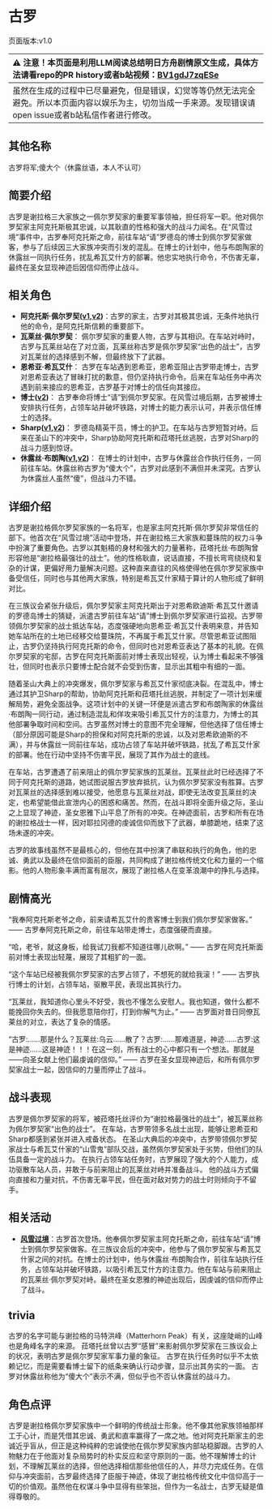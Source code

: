 # 古罗
页面版本:v1.0
 

| :warning: 注意！本页面是利用LLM阅读总结明日方舟剧情原文生成，具体方法请看repo的PR history或者b站视频：[BV1gdJ7zqESe](https://www.bilibili.com/video/BV1gdJ7zqESe/)         |
|:----------------------------|
| 虽然在生成的过程中已尽量避免，但是错误，幻觉等等仍然无法完全避免。所以本页面内容以娱乐为主，切勿当成一手来源。发现错误请open issue或者b站私信作者进行修改。|



## 其他名称
古罗将军;傻大个（休露丝语，本人不认可）
## 简要介绍
古罗是谢拉格三大家族之一佩尔罗契家的重要军事领袖，担任将军一职。他对佩尔罗契家主阿克托斯极其忠诚，以其耿直的性格和强大的战斗力闻名。在“风雪过境”事件中，古罗奉阿克托斯之命，前往车站“请”罗德岛的博士到佩尔罗契家做客，参与了后续因三大家族冲突而引发的混乱。在博士的计划中，他与布朗陶家的休露丝一同执行任务，扰乱希瓦艾什方的部署。他忠实地执行命令，不伤害无辜，最终在圣女显现神迹后因信仰而停止战斗。
## 相关角色
-   **阿克托斯·佩尔罗契([v1](extended_char_b08aae.md),[v2](../char_v3/extended_char_b08aae.md))**：古罗的家主，古罗对其极其忠诚，无条件地执行他的命令，是阿克托斯信赖的重要部下。
-   **瓦莱丝·佩尔罗契**： 佩尔罗契家的重要人物，古罗与其相识。在车站对峙时，古罗与瓦莱丝站在了对立面，瓦莱丝称古罗是佩尔罗契家“出色的战士”，古罗对瓦莱丝的选择感到不解，但最终放下了武器。
-   **恩希亚·希瓦艾什**： 古罗在车站遇到恩希亚，恩希亚阻止古罗带走博士，古罗对恩希亚表达了冒昧打扰的歉意，但仍坚持执行命令。后来在车站任务中再次遇到前来接应的恩希亚，古罗基于对博士的信任向其接应。
-   **博士([v2](../char_v3/extended_char_bo_shi.md))**： 古罗奉命将博士“请”到佩尔罗契家。在风雪过境后期，古罗被博士安排执行任务，占领车站并破坏铁路，对博士的能力表示认可，并表示信任博士的选择。
-   **Sharp([v1](char_609_acguad.md),[v2](../char_v3/char_609_acguad.md))**： 罗德岛精英干员，博士的护卫。在车站与古罗短暂对峙。后来在圣山下的冲突中，Sharp协助阿克托斯和菈塔托丝逃脱，古罗对Sharp的战斗力感到惊讶。
-   **休露丝·布朗陶([v1](extended_char_b6a906.md),[v2](../char_v3/extended_char_b6a906.md))**： 在博士的计划中，古罗与休露丝合作执行任务，一同前往车站。休露丝称古罗为“傻大个”，古罗对此感到不满但并未深究。古罗认为休露丝人虽然“傻”，但战斗力不错。
## 详细介绍
古罗是谢拉格佩尔罗契家族的一名将军，也是家主阿克托斯·佩尔罗契非常信任的部下。他首次在“风雪过境”活动中登场，并在谢拉格三大家族和蔓珠院的权力斗争中扮演了重要角色。古罗以其魁梧的身材和强大的力量著称，菈塔托丝·布朗陶曾形容他是“谢拉格最强壮的战士”。他的性格耿直，说话直接，不擅长弯弯绕绕和复杂的计谋，更偏好用力量解决问题。这种直来直往的风格使得他在佩尔罗契家族中备受信任，同时也与其他两大家族，特别是希瓦艾什家精于算计的人物形成了鲜明对比。

在三族议会紧张升级后，佩尔罗契家主阿克托斯出于对恩希欧迪斯·希瓦艾什邀请的罗德岛博士的猜疑，派遣古罗前往车站“请”博士到佩尔罗契家进行监视。古罗带领佩尔罗契家的战士抵达车站，态度强硬地向恩希亚·希瓦艾什表明来意，并告知她车站所在的土地已经移交给蔓珠院，不再属于希瓦艾什家。尽管恩希亚试图阻止，古罗仍坚持执行阿克托斯的命令，但同时也对恩希亚表达了基本的礼貌。在佩尔罗契家的宅邸，古罗在阿克托斯面前对博士表现出轻视，认为博士看起来不够强壮，但同时也表示只要博士配合就不会受到伤害，显示出其粗中有细的一面。

随着圣山大典上的冲突爆发，佩尔罗契家与希瓦艾什家彻底决裂。在混乱中，博士通过其护卫Sharp的帮助，协助阿克托斯和菈塔托丝逃脱，并制定了一项计划来缓解局势，避免全面战争。这项计划中的关键一环便是派遣古罗和布朗陶家的休露丝·布朗陶一同行动，通过制造混乱和佯攻来吸引希瓦艾什方的注意力，为博士的其他部署争取时间和空间。古罗虽然对博士的意图不完全理解，但他选择了信任博士（部分原因可能是Sharp的担保和对阿克托斯的忠诚，以及对恩希欧迪斯的不满），并与休露丝一同前往车站，成功占领了车站并破坏铁路，扰乱了希瓦艾什家的部署。他在行动中坚持不伤害平民，展现了其作为战士的底线。

在车站，古罗遭遇了前来阻止的佩尔罗契家族的瓦莱丝。瓦莱丝此时已经选择了不同于阿克托斯的道路，她试图说服古罗放弃抵抗，认为佩尔罗契家没有胜算。古罗对瓦莱丝的选择感到难以接受，他愿意与瓦莱丝对战，即使无法改变瓦莱丝的决定，也希望能借此宣泄内心的困惑和痛苦。然而，在战斗即将全面升级之际，圣山之上显现了神迹，圣女恩雅下山平息了所有的冲突。在神迹面前，古罗和所有在场的谢拉格战士一样，因对耶拉冈德的虔诚信仰而放下了武器，单膝跪地，结束了这场未遂的冲突。

古罗的故事线虽然不是最核心的，但他在其中扮演了串联和执行的角色，他的忠诚、勇武以及最终在信仰面前的臣服，共同构成了谢拉格传统文化和力量的一个缩影。他的人物形象丰满而富有层次，展现了谢拉格人在变革浪潮中的挣扎与选择。
## 剧情高光
“我奉阿克托斯老爷之命，前来请希瓦艾什的贵客博士到我们佩尔罗契家做客。”
—— 古罗奉阿克托斯之命，前往车站带走博士，态度强硬而直接。

“哈，老爷，就这身板，给我试刀我都不知道往哪儿砍啊。”
—— 古罗在阿克托斯面前对博士表现出轻蔑，展现了其粗犷的一面。

“这个车站已经被我佩尔罗契家的古罗占领了，不想死的就给我滚！”
—— 古罗执行博士的计划，占领车站，驱散平民，表现出其执行力。

“瓦莱丝，我知道你心里头不好受，我也不懂怎么安慰人。我也知道，做什么都不能挽回你失去的。但我愿意陪你打，打到你解气为止。”
—— 古罗面对昔日同僚瓦莱丝的对立，表达了复杂的情感。

“古罗:......那是什么？瓦莱丝:乌云......散了？古罗:......那难道是，神迹......古罗:这是神迹......这是神迹！！！在这一刻，所有战士的心中都只有一个想法。那就是——向圣女献上他们最虔诚的信仰。”
—— 古罗在圣女显现神迹后，和所有佩尔罗契家战士一起，因信仰的力量而停止了战斗。
## 战斗表现
古罗是佩尔罗契家的将军，被菈塔托丝评价为“谢拉格最强壮的战士”，被瓦莱丝称为佩尔罗契家“出色的战士”。
在车站，古罗带领多名战士出现，能够让恩希亚和Sharp都感到紧张并进入戒备状态。
在圣山大典后的冲突中，古罗带领佩尔罗契家战士与希瓦艾什家的“山雪鬼”部队交战，虽然佩尔罗契家处于劣势，但他们的队伍具备一定的战斗力。
在执行占领车站任务时，古罗展现了强大的个人能力，成功驱散车站人员，并敢于与前来阻止的瓦莱丝对峙并准备战斗。
他的战斗方式偏向直接和力量对抗，不伤害无辜平民，但在面对敌对势力的战士时则倾向于不留手。
## 相关活动
-   **[风雪过境](../stories/act14side.md)**：古罗首次登场。他奉佩尔罗契家主阿克托斯之命，前往车站“请”博士到佩尔罗契家做客。在三族议会后的冲突中，他参与了佩尔罗契家与希瓦艾什家之间的对抗。在博士的计划中，他与休露丝·布朗陶合作，前往车站执行任务，占领车站并破坏铁路，以吸引希瓦艾什方的注意力。他在车站与前来阻止的瓦莱丝·佩尔罗契对峙。最终在圣女恩雅的神迹出现后，因虔诚的信仰而停止了战斗。
## trivia
古罗的名字可能与谢拉格的马特洪峰（Matterhorn Peak）有关，这座陡峭的山峰也是角峰名字的来源。
菈塔托丝曾以古罗“感冒”来影射佩尔罗契家在三族议会上的状况，表明古罗是佩尔罗契家军事力量的象征。
古罗在执行任务时似乎不太依赖记忆，而是需要看博士留下的纸条来确认行动步骤，显示出其务实的一面。
古罗对休露丝称他为“傻大个”表示不满，但似乎也不否认休露丝的战斗力。
## 角色点评
古罗是谢拉格佩尔罗契家族中一个鲜明的传统战士形象。他不像其他家族领袖那样工于心计，而是凭借其忠诚、勇武和直率赢得了一席之地。他对阿克托斯家主的忠诚近乎盲从，但正是这种纯粹的忠诚使他在佩尔罗契家族内部站稳脚跟。古罗的人物魅力在于他面对复杂局势时的朴实反应和坚守原则的一面。他不理解博士的计划，不理解瓦莱丝的选择，但他选择相信那些他信任的人，并尽力完成任务。在信仰与冲突面前，古罗最终选择了臣服于神迹，体现了谢拉格传统文化中信仰高于一切的价值观。虽然他在权谋斗争中显得有些笨拙，但作为一名战士，古罗无疑是值得尊敬的。